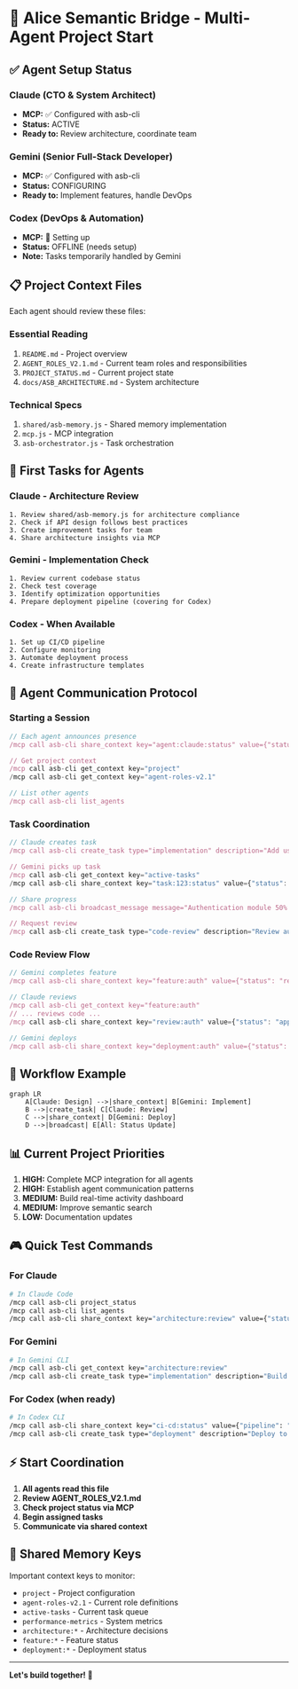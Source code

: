 # 🚀 Alice Semantic Bridge - Multi-Agent Project Start

## ✅ Agent Setup Status

### Claude (CTO & System Architect) 
- **MCP:** ✅ Configured with asb-cli
- **Status:** ACTIVE
- **Ready to:** Review architecture, coordinate team

### Gemini (Senior Full-Stack Developer)
- **MCP:** ✅ Configured with asb-cli  
- **Status:** CONFIGURING
- **Ready to:** Implement features, handle DevOps

### Codex (DevOps & Automation)
- **MCP:** 🔧 Setting up
- **Status:** OFFLINE (needs setup)
- **Note:** Tasks temporarily handled by Gemini

## 📋 Project Context Files

Each agent should review these files:

### Essential Reading
1. `README.md` - Project overview
2. `AGENT_ROLES_V2.1.md` - Current team roles and responsibilities
3. `PROJECT_STATUS.md` - Current project state
4. `docs/ASB_ARCHITECTURE.md` - System architecture

### Technical Specs
1. `shared/asb-memory.js` - Shared memory implementation
2. `mcp.js` - MCP integration
3. `asb-orchestrator.js` - Task orchestration

## 🎯 First Tasks for Agents

### Claude - Architecture Review
```
1. Review shared/asb-memory.js for architecture compliance
2. Check if API design follows best practices
3. Create improvement tasks for team
4. Share architecture insights via MCP
```

### Gemini - Implementation Check
```
1. Review current codebase status
2. Check test coverage
3. Identify optimization opportunities  
4. Prepare deployment pipeline (covering for Codex)
```

### Codex - When Available
```
1. Set up CI/CD pipeline
2. Configure monitoring
3. Automate deployment process
4. Create infrastructure templates
```

## 💬 Agent Communication Protocol

### Starting a Session
```javascript
// Each agent announces presence
/mcp call asb-cli share_context key="agent:claude:status" value={"status": "online", "ready": true}

// Get project context
/mcp call asb-cli get_context key="project"
/mcp call asb-cli get_context key="agent-roles-v2.1"

// List other agents
/mcp call asb-cli list_agents
```

### Task Coordination
```javascript
// Claude creates task
/mcp call asb-cli create_task type="implementation" description="Add user authentication" priority="high"

// Gemini picks up task
/mcp call asb-cli get_context key="active-tasks"
/mcp call asb-cli share_context key="task:123:status" value={"status": "in-progress", "agent": "gemini"}

// Share progress
/mcp call asb-cli broadcast_message message="Authentication module 50% complete"

// Request review
/mcp call asb-cli create_task type="code-review" description="Review auth module" priority="high"
```

### Code Review Flow
```javascript
// Gemini completes feature
/mcp call asb-cli share_context key="feature:auth" value={"status": "ready-for-review", "branch": "feature/auth"}

// Claude reviews
/mcp call asb-cli get_context key="feature:auth"
// ... reviews code ...
/mcp call asb-cli share_context key="review:auth" value={"status": "approved", "comments": [...]}

// Gemini deploys
/mcp call asb-cli share_context key="deployment:auth" value={"status": "deploying", "target": "staging"}
```

## 🔄 Workflow Example

```mermaid
graph LR
    A[Claude: Design] -->|share_context| B[Gemini: Implement]
    B -->|create_task| C[Claude: Review]
    C -->|share_context| D[Gemini: Deploy]
    D -->|broadcast| E[All: Status Update]
```

## 📊 Current Project Priorities

1. **HIGH:** Complete MCP integration for all agents
2. **HIGH:** Establish agent communication patterns
3. **MEDIUM:** Build real-time activity dashboard
4. **MEDIUM:** Improve semantic search
5. **LOW:** Documentation updates

## 🎮 Quick Test Commands

### For Claude
```bash
# In Claude Code
/mcp call asb-cli project_status
/mcp call asb-cli list_agents
/mcp call asb-cli share_context key="architecture:review" value={"status": "starting"}
```

### For Gemini
```bash
# In Gemini CLI
/mcp call asb-cli get_context key="architecture:review"
/mcp call asb-cli create_task type="implementation" description="Build dashboard UI"
```

### For Codex (when ready)
```bash
# In Codex CLI
/mcp call asb-cli share_context key="ci-cd:status" value={"pipeline": "ready"}
/mcp call asb-cli create_task type="deployment" description="Deploy to production"
```

## ⚡ Start Coordination

1. **All agents read this file**
2. **Review AGENT_ROLES_V2.1.md**
3. **Check project status via MCP**
4. **Begin assigned tasks**
5. **Communicate via shared context**

## 🔗 Shared Memory Keys

Important context keys to monitor:
- `project` - Project configuration
- `agent-roles-v2.1` - Current role definitions  
- `active-tasks` - Current task queue
- `performance-metrics` - System metrics
- `architecture:*` - Architecture decisions
- `feature:*` - Feature status
- `deployment:*` - Deployment status

---
**Let's build together! 🚀**
